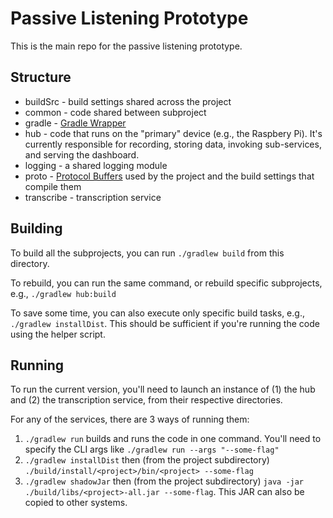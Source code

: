 Passive Listening Prototype
===========================

This is the main repo for the passive listening prototype.

## Structure

- buildSrc - build settings shared across the project
- common - code shared between subproject
- gradle - [Gradle Wrapper](https://docs.gradle.org/current/userguide/gradle_wrapper.html)
- hub - code that runs on the "primary" device (e.g., the Raspbery Pi).
    It's currently responsible for recording, storing data, invoking sub-services, and serving the dashboard.
- logging - a shared logging module
- proto - [Protocol Buffers](https://developers.google.com/protocol-buffers/) used by the project and the build settings that compile them
- transcribe - transcription service



## Building

To build all the subprojects, you can run `./gradlew build` from this directory.

To rebuild, you can run the same command, or rebuild specific subprojects, e.g., `./gradlew hub:build`

To save some time, you can also execute only specific build tasks, e.g., `./gradlew installDist`.
This should be sufficient if you're running the code using the helper script.


## Running

To run the current version, you'll need to launch an instance of (1) the hub and (2) the transcription service, from their respective directories.

For any of the services, there are 3 ways of running them:

1. `./gradlew run` builds and runs the code in one command. You'll need to specify the CLI args like `./gradlew run --args "--some-flag"`
2. `./gradlew installDist` then (from the project subdirectory) `./build/install/<project>/bin/<project> --some-flag`
3. `./gradlew shadowJar` then (from the project subdirectory) `java -jar ./build/libs/<project>-all.jar --some-flag`. This JAR can also be copied to other systems.

